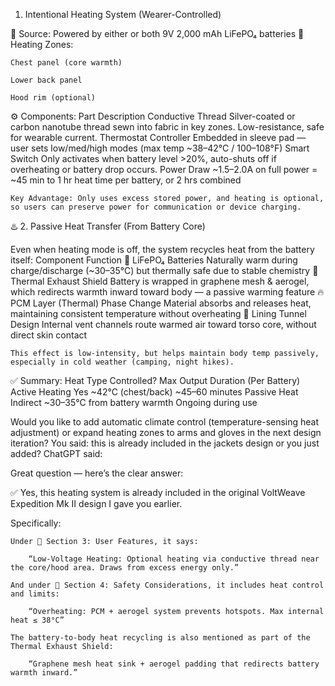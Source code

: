  1. Intentional Heating System (Wearer-Controlled)

🔌 Source: Powered by either or both 9V 2,000 mAh LiFePO₄ batteries
🧵 Heating Zones:

    Chest panel (core warmth)

    Lower back panel

    Hood rim (optional)

⚙️ Components:
Part	Description
Conductive Thread	Silver-coated or carbon nanotube thread sewn into fabric in key zones. Low-resistance, safe for wearable current.
Thermostat Controller	Embedded in sleeve pad — user sets low/med/high modes (max temp ~38–42°C / 100–108°F)
Smart Switch	Only activates when battery level >20%, auto-shuts off if overheating or battery drop occurs.
Power Draw	~1.5–2.0A on full power = ~45 min to 1 hr heat time per battery, or 2 hrs combined

    Key Advantage: Only uses excess stored power, and heating is optional, so users can preserve power for communication or device charging.

♨️ 2. Passive Heat Transfer (From Battery Core)

Even when heating mode is off, the system recycles heat from the battery itself:
Component	Function
🔋 LiFePO₄ Batteries	Naturally warm during charge/discharge (~30–35°C) but thermally safe due to stable chemistry
🧊 Thermal Exhaust Shield	Battery is wrapped in graphene mesh & aerogel, which redirects warmth inward toward body — a passive warming feature
🔥 PCM Layer (Thermal)	Phase Change Material absorbs and releases heat, maintaining consistent temperature without overheating
🧵 Lining Tunnel Design	Internal vent channels route warmed air toward torso core, without direct skin contact

    This effect is low-intensity, but helps maintain body temp passively, especially in cold weather (camping, night hikes).

✅ Summary:
Heat Type	Controlled?	Max Output	Duration (Per Battery)
Active Heating	Yes	~42°C (chest/back)	~45–60 minutes
Passive Heat	Indirect	~30–35°C from battery warmth	Ongoing during use

Would you like to add automatic climate control (temperature-sensing heat adjustment) or expand heating zones to arms and gloves in the next design iteration?
You said:
this is already included in the jackets design or you just added?
ChatGPT said:

Great question — here’s the clear answer:

✅ Yes, this heating system is already included in the original VoltWeave Expedition Mk II design I gave you earlier.

Specifically:

    Under 🔌 Section 3: User Features, it says:

        “Low-Voltage Heating: Optional heating via conductive thread near the core/hood area. Draws from excess energy only.”

    And under 📡 Section 4: Safety Considerations, it includes heat control and limits:

        “Overheating: PCM + aerogel system prevents hotspots. Max internal heat ≤ 38°C”

    The battery-to-body heat recycling is also mentioned as part of the Thermal Exhaust Shield:

        “Graphene mesh heat sink + aerogel padding that redirects battery warmth inward.”

